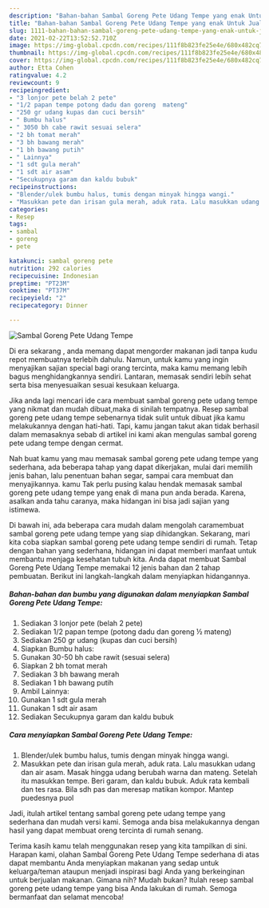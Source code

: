 ```yaml
---
description: "Bahan-bahan Sambal Goreng Pete Udang Tempe yang enak Untuk Jualan"
title: "Bahan-bahan Sambal Goreng Pete Udang Tempe yang enak Untuk Jualan"
slug: 1111-bahan-bahan-sambal-goreng-pete-udang-tempe-yang-enak-untuk-jualan
date: 2021-02-22T13:52:52.710Z
image: https://img-global.cpcdn.com/recipes/111f8b823fe25e4e/680x482cq70/sambal-goreng-pete-udang-tempe-foto-resep-utama.jpg
thumbnail: https://img-global.cpcdn.com/recipes/111f8b823fe25e4e/680x482cq70/sambal-goreng-pete-udang-tempe-foto-resep-utama.jpg
cover: https://img-global.cpcdn.com/recipes/111f8b823fe25e4e/680x482cq70/sambal-goreng-pete-udang-tempe-foto-resep-utama.jpg
author: Etta Cohen
ratingvalue: 4.2
reviewcount: 9
recipeingredient:
- "3 lonjor pete belah 2 pete"
- "1/2 papan tempe potong dadu dan goreng  mateng"
- "250 gr udang kupas dan cuci bersih"
- " Bumbu halus"
- " 3050 bh cabe rawit sesuai selera"
- "2 bh tomat merah"
- "3 bh bawang merah"
- "1 bh bawang putih"
- " Lainnya"
- "1 sdt gula merah"
- "1 sdt air asam"
- "Secukupnya garam dan kaldu bubuk"
recipeinstructions:
- "Blender/ulek bumbu halus, tumis dengan minyak hingga wangi."
- "Masukkan pete dan irisan gula merah, aduk rata. Lalu masukkan udang dan air asam. Masak hingga udang berubah warna dan mateng. Setelah itu masukkan tempe. Beri garam, dan kaldu bubuk. Aduk rata kembali dan tes rasa. Bila sdh pas dan meresap matikan kompor. Mantep puedesnya puol"
categories:
- Resep
tags:
- sambal
- goreng
- pete

katakunci: sambal goreng pete 
nutrition: 292 calories
recipecuisine: Indonesian
preptime: "PT23M"
cooktime: "PT37M"
recipeyield: "2"
recipecategory: Dinner

---
```



![Sambal Goreng Pete Udang Tempe](https://img-global.cpcdn.com/recipes/111f8b823fe25e4e/680x482cq70/sambal-goreng-pete-udang-tempe-foto-resep-utama.jpg)

Di era  sekarang , anda memang dapat mengorder makanan jadi tanpa kudu repot membuatnya terlebih dahulu. Namun, untuk kamu yang ingin menyajikan sajian special bagi orang tercinta, maka kamu memang lebih bagus menghidangkannya sendiri. Lantaran, memasak sendiri lebih sehat serta bisa menyesuaikan sesuai kesukaan keluarga.

Jika anda lagi mencari ide cara membuat sambal goreng pete udang tempe yang nikmat dan mudah dibuat,maka di sinilah tempatnya. Resep sambal goreng pete udang tempe  sebenarnya tidak sulit untuk dibuat jika kamu melakukannya dengan hati-hati. Tapi, kamu jangan takut akan tidak berhasil dalam memasaknya 
sebab di artikel ini kami akan mengulas sambal goreng pete udang tempe dengan cermat.  



Nah buat kamu yang mau memasak sambal goreng pete udang tempe yang sederhana, ada beberapa tahap yang dapat dikerjakan, mulai dari memilih jenis bahan, lalu penentuan bahan segar, sampai cara membuat dan menyajikannya. kamu Tak perlu pusing kalau hendak memasak sambal goreng pete udang tempe yang enak di mana pun anda berada. Karena, asalkan anda  tahu caranya, maka hidangan ini bisa jadi sajian yang istimewa.

Di bawah ini, ada beberapa cara mudah dalam mengolah caramembuat sambal goreng pete udang tempe yang siap dihidangkan. Sekarang, mari kita coba siapkan sambal goreng pete udang tempe sendiri di rumah. Tetap dengan bahan yang sederhana, hidangan ini dapat memberi manfaat untuk membantu menjaga kesehatan tubuh kita. Anda dapat membuat Sambal Goreng Pete Udang Tempe memakai 12 jenis bahan dan 2 tahap pembuatan. Berikut ini langkah-langkah dalam menyiapkan hidangannya.

<!--inarticleads1-->

##### Bahan-bahan dan bumbu yang digunakan dalam menyiapkan Sambal Goreng Pete Udang Tempe:

1. Sediakan 3 lonjor pete (belah 2 pete)
1. Sediakan 1/2 papan tempe (potong dadu dan goreng ½ mateng)
1. Sediakan 250 gr udang (kupas dan cuci bersih)
1. Siapkan  Bumbu halus:
1. Gunakan  30-50 bh cabe rawit (sesuai selera)
1. Siapkan 2 bh tomat merah
1. Sediakan 3 bh bawang merah
1. Sediakan 1 bh bawang putih
1. Ambil  Lainnya:
1. Gunakan 1 sdt gula merah
1. Gunakan 1 sdt air asam
1. Sediakan Secukupnya garam dan kaldu bubuk




<!--inarticleads2-->

##### Cara menyiapkan Sambal Goreng Pete Udang Tempe:

1. Blender/ulek bumbu halus, tumis dengan minyak hingga wangi.
1. Masukkan pete dan irisan gula merah, aduk rata. Lalu masukkan udang dan air asam. Masak hingga udang berubah warna dan mateng. Setelah itu masukkan tempe. Beri garam, dan kaldu bubuk. Aduk rata kembali dan tes rasa. Bila sdh pas dan meresap matikan kompor. Mantep puedesnya puol




Jadi, itulah artikel tentang  sambal goreng pete udang tempe  yang sederhana dan mudah versi kami. Semoga anda bisa melakukannya dengan hasil yang dapat membuat oreng tercinta di rumah senang. 

Terima kasih kamu telah menggunakan resep yang kita tampilkan di sini. Harapan kami, olahan  Sambal Goreng Pete Udang Tempe sederhana di atas dapat membantu Anda menyiapkan makanan yang sedap untuk keluarga/teman ataupun menjadi inspirasi bagi Anda yang berkeinginan untuk berjualan makanan. Gimana nih? Mudah bukan? Itulah resep sambal goreng pete udang tempe yang bisa Anda lakukan di rumah. Semoga bermanfaat dan selamat mencoba!


